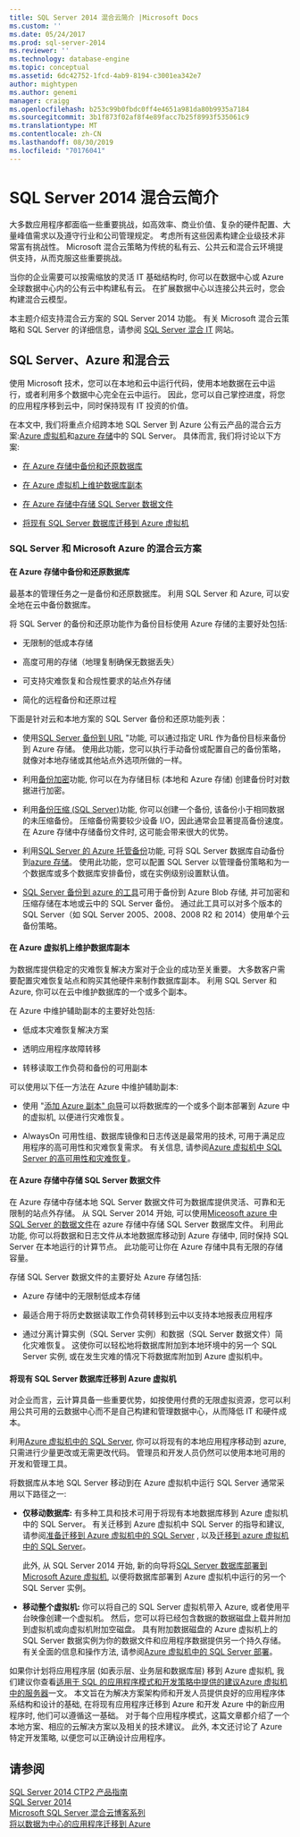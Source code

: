 ```yaml
---
title: SQL Server 2014 混合云简介 |Microsoft Docs
ms.custom: ''
ms.date: 05/24/2017
ms.prod: sql-server-2014
ms.reviewer: ''
ms.technology: database-engine
ms.topic: conceptual
ms.assetid: 6dc42752-1fcd-4ab9-8194-c3001ea342e7
author: mightypen
ms.author: genemi
manager: craigg
ms.openlocfilehash: b253c99b0fbdc0ff4e4651a981da80b9935a7184
ms.sourcegitcommit: 3b1f873f02af8f4e89facc7b25f8993f535061c9
ms.translationtype: MT
ms.contentlocale: zh-CN
ms.lasthandoff: 08/30/2019
ms.locfileid: "70176041"
---
```

# <a name="introduction-to-sql-server-2014-hybrid-cloud"></a>SQL Server 2014 混合云简介
 大多数应用程序都面临一些重要挑战，如高效率、商业价值、复杂的硬件配置、大量峰值需求以及遵守行业和公司管理规定。 考虑所有这些因素构建企业级技术非常富有挑战性。 Microsoft 混合云策略为传统的私有云、公共云和混合云环境提供支持，从而克服这些重要挑战。 
 
 当你的企业需要可以按需缩放的灵活 IT 基础结构时, 你可以在数据中心或 Azure 全球数据中心内的公有云中构建私有云。 在扩展数据中心以连接公共云时，您会构建混合云模型。 
 
 本主题介绍支持混合云方案的 SQL Server 2014 功能。 有关 Microsoft 混合云策略和 SQL Server 的详细信息，请参阅 [SQL Server 混合 IT](https://www.microsoft.com/sqlserver/solutions-technologies/hybrid-It.aspx) 网站。 
 
## <a name="sql-server-azure-and-hybrid-cloud"></a>SQL Server、Azure 和混合云 
 使用 Microsoft 技术，您可以在本地和云中运行代码，使用本地数据在云中运行，或者利用多个数据中心完全在云中运行。 因此，您可以自己掌控进度，将您的应用程序移到云中，同时保持现有 IT 投资的价值。 
 
 在本文中, 我们将重点介绍跨本地 SQL Server 到 Azure 公有云产品的混合云方案:[Azure 虚拟机](https://msdn.microsoft.com/library/azure/jj823132.aspx)和[azure 存储](http://www.azure.com/documentation/services/storage/)中的 SQL Server。 具体而言, 我们将讨论以下方案: 
 
-  [在 Azure 存储中备份和还原数据库](../../2014/getting-started/introduction-to-sql-server-2014-hybrid-cloud.md#backup) 
 
-  [在 Azure 虚拟机上维护数据库副本](../../2014/getting-started/introduction-to-sql-server-2014-hybrid-cloud.md#replica) 
 
-  [在 Azure 存储中存储 SQL Server 数据文件](../../2014/getting-started/introduction-to-sql-server-2014-hybrid-cloud.md#store) 
 
-  [将现有 SQL Server 数据库迁移到 Azure 虚拟机](../../2014/getting-started/introduction-to-sql-server-2014-hybrid-cloud.md#migrate) 
 
### <a name="hybrid-cloud-scenarios-for-sql-server-and-microsoft-azure"></a>SQL Server 和 Microsoft Azure 的混合云方案 
 
#### <a name="backup"></a>在 Azure 存储中备份和还原数据库 
 最基本的管理任务之一是备份和还原数据库。 利用 SQL Server 和 Azure, 可以安全地在云中备份数据库。 
 
 将 SQL Server 的备份和还原功能作为备份目标使用 Azure 存储的主要好处包括: 
 
-  无限制的低成本存储 
 
-  高度可用的存储（地理复制确保无数据丢失） 
 
-  可支持灾难恢复和合规性要求的站点外存储 
 
-  简化的远程备份和还原过程 
 
 下面是针对云和本地方案的 SQL Server 备份和还原功能列表： 
 
-  使用[SQL Server 备份到 URL](../relational-databases/backup-restore/sql-server-backup-to-url.md) "功能, 可以通过指定 URL 作为备份目标来备份到 Azure 存储。 使用此功能，您可以执行手动备份或配置自己的备份策略，就像对本地存储或其他站点外选项所做的一样。 
 
-  利用[备份加密](../relational-databases/backup-restore/backup-encryption.md)功能, 你可以在为存储目标 (本地和 Azure 存储) 创建备份时对数据进行加密。 
 
-  利用[备份压缩 (SQL Server)](../relational-databases/backup-restore/backup-compression-sql-server.md)功能, 你可以创建一个备份, 该备份小于相同数据的未压缩备份。 压缩备份需要较少设备 I/O，因此通常会显著提高备份速度。 在 Azure 存储中存储备份文件时, 这可能会带来很大的优势。 
 
-  利用[SQL Server 的 Azure 托管备份](https://msdn.microsoft.com/library/dn606152(v=sql.120).aspx)功能, 可将 SQL Server 数据库自动备份到[azure 存储](http://www.azure.com/documentation/services/storage/)。 使用此功能，您可以配置 SQL Server 以管理备份策略和为一个数据库或多个数据库安排备份，或在实例级别设置默认值。 
 
-  [SQL Server 备份到 azure 的工具](https://www.microsoft.com/download/details.aspx?id=40740)可用于备份到 Azure Blob 存储, 并可加密和压缩存储在本地或云中的 SQL Server 备份。 通过此工具可以对多个版本的 SQL Server（如 SQL Server 2005、2008、2008 R2 和 2014）使用单个云备份策略。 
 
#### <a name="replica"></a>在 Azure 虚拟机上维护数据库副本 
 为数据库提供稳定的灾难恢复解决方案对于企业的成功至关重要。 大多数客户需要配置灾难恢复站点和购买其他硬件来制作数据库副本。 利用 SQL Server 和 Azure, 你可以在云中维护数据库的一个或多个副本。 
 
 在 Azure 中维护辅助副本的主要好处包括: 
 
-  低成本灾难恢复解决方案 
 
-  透明应用程序故障转移 
 
-  转移读取工作负荷和备份的可用副本 
 
 可以使用以下任一方法在 Azure 中维护辅助副本: 
 
-  使用 "[添加 Azure 副本" 向导](https://msdn.microsoft.com/library/dn463980\(v=sql.120\).aspx)可以将数据库的一个或多个副本部署到 Azure 中的虚拟机, 以便进行灾难恢复。 
 
-  AlwaysOn 可用性组、数据库镜像和日志传送是最常用的技术, 可用于满足应用程序的高可用性和灾难恢复需求。 有关信息, 请参阅[Azure 虚拟机中 SQL Server 的高可用性和灾难恢复](https://msdn.microsoft.com/library/azure/jj870962.aspx)。 
 
#### <a name="store"></a>在 Azure 存储中存储 SQL Server 数据文件 
 在 Azure 存储中存储本地 SQL Server 数据文件可为数据库提供灵活、可靠和无限制的站点外存储。 从 SQL Server 2014 开始, 可以使用[Miceosoft azure 中 SQL Server 的数据文件](https://docs.microsoft.com/sql/relational-databases/databases/sql-server-data-files-in-microsoft-azure)在 azure 存储中存储 SQL Server 数据库文件。 利用此功能, 你可以将数据和日志文件从本地数据库移动到 Azure 存储中, 同时保持 SQL Server 在本地运行的计算节点。 此功能可让你在 Azure 存储中具有无限的存储容量。 
 
 存储 SQL Server 数据文件的主要好处 Azure 存储包括: 
 
-  Azure 存储中的无限制低成本存储 
 
-  最适合用于将历史数据读取工作负荷转移到云中以支持本地报表应用程序 
 
-  通过分离计算实例（SQL Server 实例）和数据（SQL Server 数据文件）简化灾难恢复。 这使你可以轻松地将数据库附加到本地环境中的另一个 SQL Server 实例, 或在发生灾难的情况下将数据库附加到 Azure 虚拟机中。 
 
#### <a name="migrate"></a>将现有 SQL Server 数据库迁移到 Azure 虚拟机 
 对企业而言，云计算具备一些重要优势，如按使用付费的无限虚拟资源，您可以利用公共可用的云数据中心而不是自己构建和管理数据中心，从而降低 IT 和硬件成本。 
 
 利用[Azure 虚拟机中的 SQL Server](https://msdn.microsoft.com/library/azure/jj823132.aspx), 你可以将现有的本地应用程序移动到 azure, 只需进行少量更改或无需更改代码。 管理员和开发人员仍然可以使用本地可用的开发和管理工具。 
 
 将数据库从本地 SQL Server 移动到在 Azure 虚拟机中运行 SQL Server 通常采用以下路径之一: 
 
-  **仅移动数据库:** 有多种工具和技术可用于将现有本地数据库移到 Azure 虚拟机中的 SQL Server。 有关迁移到 Azure 虚拟机中 SQL Server 的指导和建议, 请参阅[准备迁移到 Azure 虚拟机中的 SQL Server](https://msdn.microsoft.com/library/dn133142.aspx) , 以及[迁移到 azure 虚拟机中的 SQL Server](https://msdn.microsoft.com/library/jj156165.aspx)。 
 
   此外, 从 SQL Server 2014 开始, 新的向导将[SQL Server 数据库部署到 Microsoft Azure 虚拟机](../relational-databases/databases/deploy-a-sql-server-database-to-a-microsoft-azure-virtual-machine.md), 以便将数据库部署到 Azure 虚拟机中运行的另一个 SQL Server 实例。 
 
-  **移动整个虚拟机:** 你可以将自己的 SQL Server 虚拟机带入 Azure, 或者使用平台映像创建一个虚拟机。 然后，您可以将已经包含数据的数据磁盘上载并附加到虚拟机或向虚拟机附加空磁盘。 具有附加数据磁盘的 Azure 虚拟机上的 SQL Server 数据实例为你的数据文件和应用程序数据提供另一个持久存储。 有关全面的信息和操作方法, 请参阅[Azure 虚拟机中的 SQL Server 部署](https://msdn.microsoft.com/library/dn133141.aspx)。 
 
 如果你计划将应用程序层 (如表示层、业务层和数据库层) 移到 Azure 虚拟机, 我们建议你查看[适用于 SQL 的应用程序模式和开发策略中提供的建议Azure 虚拟机中的服务器](https://msdn.microsoft.com/library/dn574746.aspx)一文。 本文旨在为解决方案架构师和开发人员提供良好的应用程序体系结构和设计的基础, 在将现有应用程序迁移到 Azure 和开发 Azure 中的新应用程序时, 他们可以遵循这一基础。 对于每个应用程序模式，这篇文章都介绍了一个本地方案、相应的云解决方案以及相关的技术建议。 此外, 本文还讨论了 Azure 特定开发策略, 以便您可以正确设计应用程序。 
 
## <a name="see-also"></a>请参阅 
 [SQL Server 2014 CTP2 产品指南](https://www.microsoft.com/download/details.aspx?id=39269)  
 [SQL Server 2014](https://www.microsoft.com/sqlserver/sql-server-2014.aspx)  
 [Microsoft SQL Server 混合云博客系列](https://azure.microsoft.com/blog/microsoft-sql-server-hybrid-cloud-blog-series/)  
 [将以数据为中心的应用程序迁移到 Azure](https://azure.microsoft.com/blog/cloud-services-series-migrating-data-centric-applications-to-windows-azure/) 
 
 
